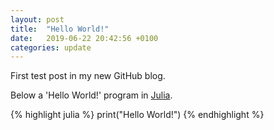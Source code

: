 ```yaml
---
layout: post
title:  "Hello World!"
date:   2019-06-22 20:42:56 +0100
categories: update
---
```

First test post in my new GitHub blog.

Below a 'Hello World!' program in [Julia][julia].

{% highlight julia %}
print("Hello World!")
{% endhighlight %}

[julia]: https://julialang.org/
